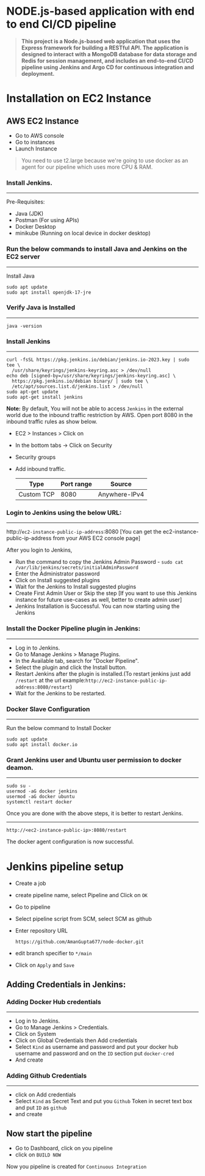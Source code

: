# NODE.js-based application with end to end CI/CD pipeline
> **This project is a Node.js-based web application that uses the Express framework for building a RESTful API. The application is designed to interact with a MongoDB database for data storage and Redis for session management,
> and includes an end-to-end CI/CD pipeline using Jenkins and Argo CD for continuous integration and deployment.**
# Installation on EC2 Instance

## AWS EC2 Instance

- Go to AWS console
- Go to instances
- Launch Instance
> You need to use t2.large because we're going to use docker as an agent for our pipeline which uses more CPU & RAM.

### Install Jenkins.
***
Pre-Requisites:
 - Java (JDK)
 - Postman (For using APIs)
 - Docker Desktop
 - minikube (Running on local device in docker desktop)

### Run the below commands to install Java and Jenkins on the EC2 server
***
Install Java

```
sudo apt update
sudo apt install openjdk-17-jre
```
### Verify Java is Installed
***
```
java -version

```
### Install Jenkins
***
```
curl -fsSL https://pkg.jenkins.io/debian/jenkins.io-2023.key | sudo tee \
  /usr/share/keyrings/jenkins-keyring.asc > /dev/null
echo deb [signed-by=/usr/share/keyrings/jenkins-keyring.asc] \
  https://pkg.jenkins.io/debian binary/ | sudo tee \
  /etc/apt/sources.list.d/jenkins.list > /dev/null
sudo apt-get update
sudo apt-get install jenkins
```
**Note:** By default, You will not be able to access `Jenkins` in the external world due to the inbound traffic restriction by AWS. Open port 8080 in the inbound traffic rules as show below.

- EC2 > Instances > Click on <Instance-ID>
- In the bottom tabs -> Click on Security
- Security groups
- Add inbound traffic.
  
  |Type|Port range|Source|     
  |----|----------|-------|    
  |Custom TCP|8080|Anywhere-IPv4|

### Login to Jenkins using the below URL:
***
http://`ec2-instance-public-ip-address`:8080    [You can get the ec2-instance-public-ip-address from your AWS EC2 console page]

After you login to Jenkins, 
- Run the command to copy the Jenkins Admin Password - `sudo cat /var/lib/jenkins/secrets/initialAdminPassword`
- Enter the Administrator password
- Click on Install suggested plugins
- Wait for the Jenkins to Install suggested plugins
- Create First Admin User or Skip the step [If you want to use this Jenkins instance for future use-cases as well, better to create admin user]
- Jenkins Installation is Successful. You can now starting using the Jenkins

### Install the Docker Pipeline plugin in Jenkins:
***
   - Log in to Jenkins.
   - Go to Manage Jenkins > Manage Plugins.
   - In the Available tab, search for "Docker Pipeline".
   - Select the plugin and click the Install button.
   - Restart Jenkins after the plugin is installed.(To restart jenkins just add `/restart` at the url example:`http://ec2-instance-public-ip-address:8080/restart`)
   - Wait for the Jenkins to be restarted.

### Docker Slave Configuration
***
Run the below command to Install Docker

```
sudo apt update
sudo apt install docker.io
```
 
### Grant Jenkins user and Ubuntu user permission to docker deamon.
***
```
sudo su - 
usermod -aG docker jenkins
usermod -aG docker ubuntu
systemctl restart docker
```

Once you are done with the above steps, it is better to restart Jenkins.
***
```
http://<ec2-instance-public-ip>:8080/restart

```

The docker agent configuration is now successful.

# Jenkins pipeline setup

- Create a job
- create pipeline name, select Pipeline and Click on `OK`
- Go to pipeline
- Select pipeline script from SCM, select SCM as github
- Enter repository URL

  ```
  https://github.com/AmanGupta677/node-docker.git

  ```
- edit branch specifier to `*/main`
- Click on `Apply` and `Save`

## Adding Credentials in Jenkins:
### Adding Docker Hub credentials
***
   - Log in to Jenkins.
   - Go to Manage Jenkins > Credentials.
   - Click on System
   - Click on Global Credentials then Add credentials
   - Select `Kind` as username and password and put your docker hub username and password and on the `ID` section put `docker-cred`
   - And create
### Adding Github Credentials
***
   - click on Add credentials
   - Select `Kind` as Secret Text and put you `Github` Token in secret text box and put `ID` as `github`
   - and create

## Now start the pipeline

- Go to Dashboard, click on you pipeline
- click on `BUILD NOW`

Now you pipeline is created for `Continuous Integration`
